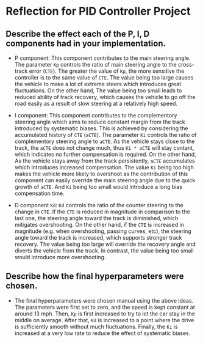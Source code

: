 Reflection for PID Controller Project
=====================================

Describe the effect each of the P, I, D components had in your implementation.
------------------------------------------------------------------------------

- P component: This component contributes to the main steering angle. The parameter `Kp` controls the ratio of main steering angle to the cross-track error (`CTE`). The greater the value of `Kp`, the more sensitive the controller is to the same value of `CTE`. The value being too large causes the vehicle to make a lot of extreme steers which introduces great fluctuations. On the other hand, The value being too small leads to reduced ability of track recovery, which causes the vehicle to go off the road easily as a result of slow steering at a relatively high speed.

- I component: This component contributes to the complementory steering angle which aims to reduce constant margin from the track introduced by systematic biases. This is achieved by considering the accumulated history of `CTE` (`aCTE`). The parameter `Ki` controls the ratio of complementory steering angle to `aCTE`. As the vehicle stays close to the track, the `aCTE` does not change much, thus `Ki * aCTE` will stay contant, which indicates no further compensation is required. On the other hand, As the vehicle stays away from the track persistently, `aCTE` accumulates which introduces increased compensation. The value `Ki` being too high makes the vehicle more likely to overshoot as the contribution of this component can easily override the main steering angle due to the quick growth of `aCTE`. And `Ki` being too small would introduce a long bias compensation time.

- D component `Kd`: `Kd` controls the ratio of the counter steering to the change in `CTE`. If the `CTE` is reduced in magnitude in comparison to the last one, the steering angle toward the track is diminished, which mitigates overshooting. On the other hand, if the `CTE` is increased in magnitude (e.g. when overshooting, passing curves, etc), the steering angle toward the track is increased, which supports stronger track recovery. The value being too large will override the recovery angle and diverts the vehicle from the track. In contrast, the value being too small would introduce more overshooting.

Describe how the final hyperparameters were chosen.
---------------------------------------------------

- The final hyperparameters were chosen manual using the above ideas. The parameters were first set to zero, and the speed is kept constant at around 13 mph. Then, `Kp` is first increased to try to let the car stay in the middle on average. After that, `Kd` is increased to a point where the drive is sufficiently smooth without much fluctuations. Finally, the `Ki` is increased at a very low rate to reduce the effect of systematic biases.
